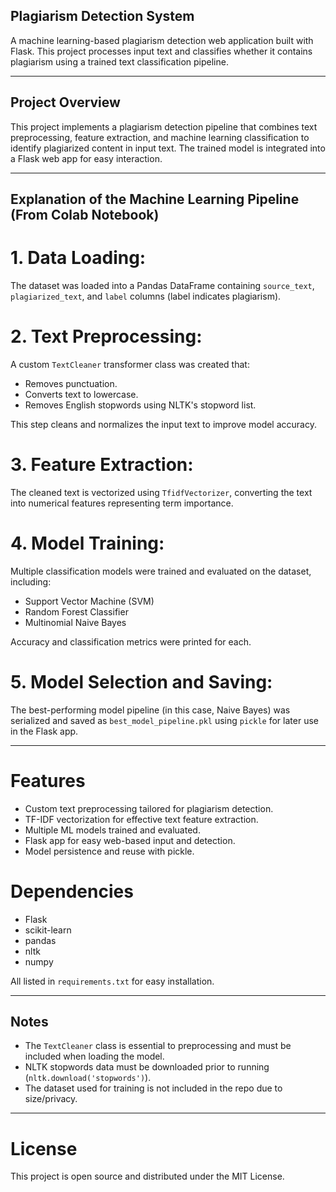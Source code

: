 ## Plagiarism Detection System

A machine learning-based plagiarism detection web application built with Flask. This project processes input text and classifies whether it contains plagiarism using a trained text classification pipeline.

---

## Project Overview

This project implements a plagiarism detection pipeline that combines text preprocessing, feature extraction, and machine learning classification to identify plagiarized content in input text. The trained model is integrated into a Flask web app for easy interaction.

---

## Explanation of the Machine Learning Pipeline (From Colab Notebook)

# 1. Data Loading:
   The dataset was loaded into a Pandas DataFrame containing `source_text`, `plagiarized_text`, and `label` columns (label indicates plagiarism).

# 2. Text Preprocessing:
   A custom `TextCleaner` transformer class was created that:
   - Removes punctuation.
   - Converts text to lowercase.
   - Removes English stopwords using NLTK's stopword list.
   
   This step cleans and normalizes the input text to improve model accuracy.

# 3. Feature Extraction:
   The cleaned text is vectorized using `TfidfVectorizer`, converting the text into numerical features representing term importance.

# 4. Model Training:
   Multiple classification models were trained and evaluated on the dataset, including:
   - Support Vector Machine (SVM)
   - Random Forest Classifier
   - Multinomial Naive Bayes

   Accuracy and classification metrics were printed for each.

# 5. Model Selection and Saving:
   The best-performing model pipeline (in this case, Naive Bayes) was serialized and saved as `best_model_pipeline.pkl` using `pickle` for later use in the Flask app.

---

# Features

- Custom text preprocessing tailored for plagiarism detection.
- TF-IDF vectorization for effective text feature extraction.
- Multiple ML models trained and evaluated.
- Flask app for easy web-based input and detection.
- Model persistence and reuse with pickle.

# Dependencies

- Flask
- scikit-learn
- pandas
- nltk
- numpy

All listed in `requirements.txt` for easy installation.

---

## Notes

- The `TextCleaner` class is essential to preprocessing and must be included when loading the model.
- NLTK stopwords data must be downloaded prior to running (`nltk.download('stopwords')`).
- The dataset used for training is not included in the repo due to size/privacy.

---

# License

This project is open source and distributed under the MIT License.
